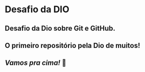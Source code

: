 # Desafio da DIO
## Desafio da Dio sobre Git e GitHub.

## O primeiro repositório pela Dio de muitos!
## *Vamos pra cima!* :rocket:
